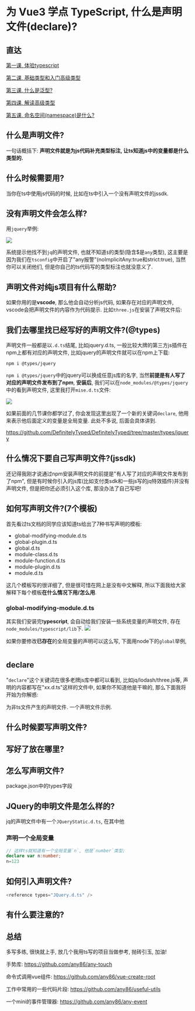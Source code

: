 # 为 Vue3 学点 TypeScript, 什么是声明文件(declare)?

## 直达
[第一课, 体验typescript](https://juejin.im/post/5d19ad6de51d451063431864)

[第二课, 基础类型和入门高级类型](https://juejin.im/post/5d1af3426fb9a07ed4411a9b)

[第三课, 什么是泛型?](https://juejin.im/post/5d27f160e51d45108223fcf9)

[第四课, 解读高级类型](https://juejin.im/post/5d3fe80fe51d456206115987)

[第五课, 命名空间(namespace)是什么?](https://juejin.im/post/5d5d04dfe51d4561af16dd24)

## 什么是声明文件?
一句话概括下: **声明文件就是为js代码补充类型标注, 让ts知道js中的变量都是什么类型的.**

## 什么时候需要用?
当你在ts中使用js代码的时候, 比如在ts中引入一个没有声明文件的jssdk.

## 没有声明文件会怎么样?
用`jquery`举例:

![](https://ws1.sinaimg.cn/large/005IQkzXly1g6cuoso4iyj30ov08bjt6.jpg)

系统提示他找不到`jq`的声明文件, 也就不知道`$`的类型(隐含$是`any`类型), 这主要是因为我们在`tsconfig`中开启了"any报警"(noImplicitAny:true和strict:true), 当然你可以关闭他们, 但是你自己的ts代码写的类型标注也就没意义了.

## 声明文件对纯js项目有什么帮助?
如果你用的是**vscode**, 那么他会自动分析js代码, 如果存在对应的声明文件, vscode会把声明文件的内容作为代码提示.
比如`three.js`在安装了声明文件后:

## 我们去哪里找已经写好的声明文件?(@types)
声明文件一般都是以`.d.ts`结尾, 比如jquery.d.ts, 一般比较大牌的第三方js插件在npm上都有对应的声明文件, 比如jquery的声明文件就可以在npm上下载:
```shell
npm i @types/jquery
```

`npm i @types/jquery`中的jquery可以换成任意js库的名字, 当然**前提是有人写了对应的声明文件发布到了npm**, **安装后**, 我们可以在`node_modules/@types/jquery`中的看到声明文件, 这里我打开`mise.d.ts`文件:

![](https://ws1.sinaimg.cn/large/005IQkzXly1g6cwdl2cu9j30nl0c4412.jpg)

如果前面的几节课你都学过了, 你会发现这里出现了一个新的关键词`declare`, 他用来表示他后面定义的变量是全局变量. 此处不多说, 后面会具体讲到.

https://github.com/DefinitelyTyped/DefinitelyTyped/tree/master/types/jquery

## 什么情况下要自己写声明文件?(jssdk)
还记得我刚才说通过npm安装声明文件的前提是"有人写了对应的声明文件发布到了npm", 但是有时候你引入的js库(比如支付类sdk和一些js写的jq特效插件)并没有声明文件, 但是把你还必须引入这个库, 那没办法了自己写吧!


## 如何写声明文件?(7个模板)
首先看过ts文档的同学应该知道ts给出了7种书写声明的模板:
- global-modifying-module.d.ts
- global-plugin.d.ts
- global.d.ts
- module-class.d.ts
- module-function.d.ts
- module-plugin.d.ts
- module.d.ts

这几个模板写的很详细了, 但是很可惜在网上是没有中文解释, 所以下面我给大家解释下每个模板**在什么情况下用/怎么用**.

### global-modifying-module.d.ts
其实我们安装完t**ypescript**, 会自动给我们安装一些系统变量的声明文件, 存在`node_modules/typescript/lib`下.
![](https://ws1.sinaimg.cn/large/005IQkzXly1g6odnyt5bjj30a30e3tac.jpg)


如果你要修改**已存在**的全局变量的声明可以这么写, 下面用node下的`global`举例,
```typescript


```







## declare
"`declare`"这个关键词在很多老牌js库中都可以看到, 比如jq/lodash/three.js等, 声明的内容都写在"xx.d.ts"这样的文件中, 如果你不知道他是干嘛的, 那么下面我将开始为你解惑:



为非ts文件产生的声明文件.
一个声明文件示例.

## 什么时候要写声明文件?

## 写好了放在哪里?

## 怎么写声明文件?
package.json中的types字段

## JQuery的申明文件是怎么样的?
jq的声明文件中有一个`JQueryStatic.d.ts`, 在其中他

### 声明一个全局变量
```typescript
// 这样ts就知道有一个全局变量`n`, 他是`number`类型;
declare var n:number;
n=123


```



## 如何引入声明文件?
```typescript
<reference types="JQuery.d.ts" />
```

## 有什么要注意的?

## 总结
多写多练, 很快就上手, 放几个我用ts写的项目当做参考, 抛砖引玉, 加油!

手势库: https://github.com/any86/any-touch

命令式调用vue组件: https://github.com/any86/vue-create-root

工作中常用的一些代码片段: https://github.com/any86/useful-utils

一个mini的事件管理器: https://github.com/any86/any-event